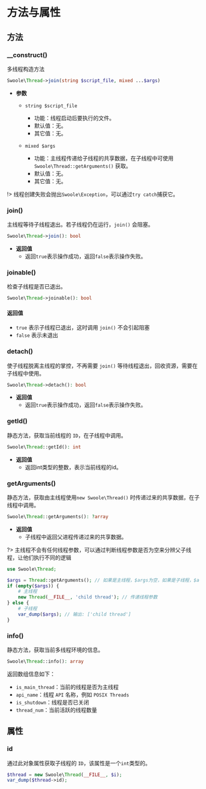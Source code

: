 # 方法与属性

## 方法

### __construct()
多线程构造方法

```php
Swoole\Thread->join(string $script_file, mixed ...$args)
```
* **参数**
    * `string $script_file`
        * 功能：线程启动后要执行的文件。
        * 默认值：无。
        * 其它值：无。

    * `mixed $args`
        * 功能：主线程传递给子线程的共享数据，在子线程中可使用 `Swoole\Thread::getArguments()` 获取。
        * 默认值：无。
        * 其它值：无。

!> 线程创建失败会抛出`Swoole\Exception`，可以通过`try catch`捕获它。

### join()
主线程等待子线程退出。若子线程仍在运行，`join()` 会阻塞。

```php
Swoole\Thread->join(): bool
```
* **返回值**
    * 返回`true`表示操作成功，返回`false`表示操作失败。

### joinable()
检查子线程是否已退出。

```php
Swoole\Thread->joinable(): bool
```

#### 返回值
- `true` 表示子线程已退出，这时调用 `join()` 不会引起阻塞
- `false` 表示未退出

### detach()
使子线程脱离主线程的掌控，不再需要 `join()` 等待线程退出，回收资源，需要在子线程中使用。

```php
Swoole\Thread->detach(): bool
```
* **返回值**
    * 返回`true`表示操作成功，返回`false`表示操作失败。

### getId()
静态方法，获取当前线程的 `ID`，在子线程中调用。

```php
Swoole\Thread::getId(): int
```
* **返回值**
    * 返回int类型的整数，表示当前线程的id。

### getArguments()
静态方法，获取由主线程使用`new Swoole\Thread()` 时传递过来的共享数据，在子线程中调用。

```php
Swoole\Thread::getArguments(): ?array
```

* **返回值**
    * 子线程中返回父进程传递过来的共享数据。

?> 主线程不会有任何线程参数，可以通过判断线程参数是否为空来分辨父子线程，让他们执行不同的逻辑
```php
use Swoole\Thread;

$args = Thread::getArguments(); // 如果是主线程，$args为空，如果是子线程，$args不为空
if (empty($args)) {
    # 主线程
    new Thread(__FILE__, 'child thread'); // 传递线程参数
} else {
    # 子线程
    var_dump($args); // 输出: ['child thread']
}
```

### info()
静态方法，获取当前多线程环境的信息。

```php
Swoole\Thread::info(): array
```
返回数组信息如下：

- `is_main_thread`：当前的线程是否为主线程
- `api_name`：线程 `API` 名称，例如 `POSIX Threads`
- `is_shutdown`：线程是否已关闭
- `thread_num`：当前活跃的线程数量

## 属性

### id

通过此对象属性获取子线程的 `ID`，该属性是一个`int`类型的。

```php
$thread = new Swoole\Thread(__FILE__, $i);
var_dump($thread->id);
```
